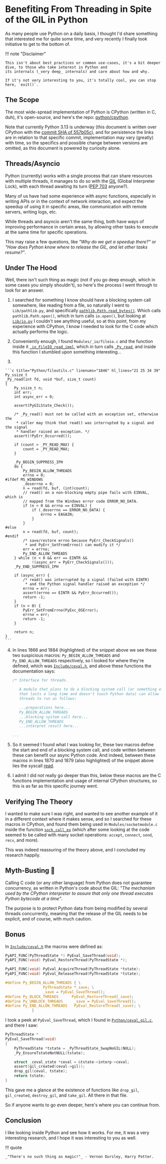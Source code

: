 # Benefiting From Threading in Spite of the GIL in Python

As many people use Python on a daily basis, I thought I'd share something that interested me for quite some time, and
very recently I finally took initiative to get to the bottom of.

!!! note "Disclaimer"

    This isn't about best practices or common use-cases, it's a bit deeper dive, to those who take interest in Python and
    its internals (_very deep_ internals) and care about how and why.

    If it's not very interesting to you, it's totally cool, you can stop here, `exit()`.

## The Scope

The most wide-spread implementation of Python is CPython (written in C, duh), it's open-source, and here's the repo:
[python/cpython](https://github.com/python/cpython).

Note that currently Python 3.13 is underway (this document is written over CPython with
the [commit SHA of 557b05c](https://github.com/python/cpython/tree/557b05c7a5334de5da3dc94c108c0121f10b9191)), and for
persistence the links are in relation to that specific commit, implementation may vary (greatly) with time, so the
specifics and possible change between versions are omitted, as this document is powered by curiosity alone.

## Threads/Asyncio

Python (currently) works with a single process that can share resources with multiple threads, it manages to do so with
the [GIL](https://docs.python.org/3/glossary.html#term-global-interpreter-lock) (Global Interpreter Lock), with each
thread awaiting its turn ([PEP 703](https://peps.python.org/pep-0703/) anyone?).

Many of us have had some experience with async functions, especially in writing APIs or in the context of network
interaction, and expect the speedup of using it in specific areas, like communication with remote servers, writing logs,
etc.

While threads and asyncio aren't the same thing, both have ways of improving performance in certain areas, by allowing
other tasks to execute at the same time for specific operations.

This may raise a few questions, like _"Why do we get a speedup there?"_ or _"How does Python know where to release the
GIL, and let other tasks resume?"_.

## Under The Hood

Well, there isn't such thing as magic (not if you go deep enough, which in some cases you simply shouldn't), so here's
the process I went through to look for an answer.

1. I searched for something I know should have a blocking system call somewhere, like reading from a file, so naturally
   I went to `Lib/pathlib.py`, and
   specifically [`pathlib.Path.read_bytes()`](https://github.com/python/cpython/tree/557b05c7a5334de5da3dc94c108c0121f10b9191/Lib/pathlib.py#L971).
   Which calls `pathlib.Path.open()`, which in turn calls `io.open()`, but looking at
   [`Lib/io.py`](https://github.com/python/cpython/tree/557b05c7a5334de5da3dc94c108c0121f10b9191/Lib/io.py) I couldn't
   see anything useful, so at this point, from my experience with CPython, I know I needed to look for the C code which
   actually performs the logic.

2. Conveniently enough, I found `Modules/_io/fileio.c` and the function inside
   it [`_io_FileIO_read_impl`](https://github.com/python/cpython/tree/557b05c7a5334de5da3dc94c108c0121f10b9191/Modules/_io/fileio.c#L798),
   which in turn
   calls [`_Py_read`](https://github.com/python/cpython/tree/557b05c7a5334de5da3dc94c108c0121f10b9191/Python/fileutils.c#L1847),
   and inside this function I stumbled upon something interesting...

3. 

    ```c title="Python/fileutils.c" linenums="1846" hl_lines="21 25 34 39"
    Py_ssize_t
    _Py_read(int fd, void *buf, size_t count)
    {
        Py_ssize_t n;
        int err;
        int async_err = 0;
    
        assert(PyGILState_Check());
    
        /* _Py_read() must not be called with an exception set, otherwise the
         * caller may think that read() was interrupted by a signal and the signal
         * handler raised an exception. */
        assert(!PyErr_Occurred());
    
        if (count > _PY_READ_MAX) {
            count = _PY_READ_MAX;
        }
    
        _Py_BEGIN_SUPPRESS_IPH
        do {
            Py_BEGIN_ALLOW_THREADS
            errno = 0;
    #ifdef MS_WINDOWS
            _doserrno = 0;
            n = read(fd, buf, (int)count);
            // read() on a non-blocking empty pipe fails with EINVAL, which is
            // mapped from the Windows error code ERROR_NO_DATA.
            if (n < 0 && errno == EINVAL) {
                if (_doserrno == ERROR_NO_DATA) {
                    errno = EAGAIN;
                }
            }
    #else
            n = read(fd, buf, count);
    #endif
            /* save/restore errno because PyErr_CheckSignals()
             * and PyErr_SetFromErrno() can modify it */
            err = errno;
            Py_END_ALLOW_THREADS
        } while (n < 0 && err == EINTR &&
                !(async_err = PyErr_CheckSignals()));
        _Py_END_SUPPRESS_IPH
    
        if (async_err) {
            /* read() was interrupted by a signal (failed with EINTR)
             * and the Python signal handler raised an exception */
            errno = err;
            assert(errno == EINTR && PyErr_Occurred());
            return -1;
        }
        if (n < 0) {
            PyErr_SetFromErrno(PyExc_OSError);
            errno = err;
            return -1;
        }
    
        return n;
    }
    ```

4. In lines 1866 and 1884 (highlighted) of the snippet above we see these two suspicious macros:
   `Py_BEGIN_ALLOW_THREADS` and `Py_END_ALLOW_THREADS` respectively, so I looked for where they're defined, which was
   [`Include/ceval.h`](https://github.com/python/cpython/blob/a1c737b73d3658be0e1d072a340d42e3d96373c6/Include/ceval.h#L65),
   and above these functions the documentation says:

    ```c title="Include/ceval.h" linenums="65"
    /* Interface for threads.
    
       A module that plans to do a blocking system call (or something else
       that lasts a long time and doesn't touch Python data) can allow other
       threads to run as follows:
    
       ...preparations here...
       Py_BEGIN_ALLOW_THREADS
       ...blocking system call here...
       Py_END_ALLOW_THREADS
       ...interpret result here...
    
    ...
    ```

5. So it seemed I found what I was looking for, these two macros define the start and end of a blocking system call, and
   code written between these can benefit our async Python code.
   And indeed, between these macros in lines 1870 and 1879 (also highlighted) of the snippet above lies the
   syscall [read](https://man7.org/linux/man-pages/man2/read.2.html).

6. I admit I did not really go deeper than this, below these macros are the C functions implementation and usage of
   internal CPython structures, so this is as far as this specific journey went.

## Verifying The Theory

I wanted to make sure I was right, and wanted to see another example of it in a different context where it makes sense,
and so I searched for these macros in CPython, and found them being used in `Modules/socketmodule.c` inside the function
[`sock_call_ex`](https://github.com/python/cpython/tree/557b05c7a5334de5da3dc94c108c0121f10b9191/Modules/socketmodule.c#L972)
(which after some looking at the code seemed to be called with many socket operations: `accept`, `connect`, `send`,
`recv`, and more).

This was indeed reassuring of the theory above, and I concluded my research happily.

## Myth-Busting :ghost:

Calling C code (or any other language) from Python does not guarantee concurrency, as written in Python's code about the
GIL: _"The mechanism used by the CPython interpreter to assure that only one thread executes Python bytecode at a
time"_.

The purpose is to protect Python data from being modified by several threads concurrently, meaning that the
release of the GIL needs to be explicit, and of course, with much caution.

## Bonus

In [`Include/ceval.h`](https://github.com/python/cpython/blob/a1c737b73d3658be0e1d072a340d42e3d96373c6/Include/ceval.h#L107)
the macros were defined as:

```c title="Include/ceval.h" linenums="107"
PyAPI_FUNC(PyThreadState *) PyEval_SaveThread(void);
PyAPI_FUNC(void) PyEval_RestoreThread(PyThreadState *);

PyAPI_FUNC(void) PyEval_AcquireThread(PyThreadState *tstate);
PyAPI_FUNC(void) PyEval_ReleaseThread(PyThreadState *tstate);

#define Py_BEGIN_ALLOW_THREADS { \
                 PyThreadState *_save; \
                 _save = PyEval_SaveThread();
#define Py_BLOCK_THREADS      PyEval_RestoreThread(_save);
#define Py_UNBLOCK_THREADS     _save = PyEval_SaveThread();
#define Py_END_ALLOW_THREADS   PyEval_RestoreThread(_save); \
            }
```

I took a peek at `PyEval_SaveThread`, which I found in
[`Python/ceval_gil.c`](https://github.com/python/cpython/tree/557b05c7a5334de5da3dc94c108c0121f10b9191/Python/ceval_gil.c#L729),
and there I saw:

```c title="Python/ceval_gil.c" linenums="728"
PyThreadState *
PyEval_SaveThread(void)
{
    PyThreadState *tstate = _PyThreadState_SwapNoGIL(NULL);
    _Py_EnsureTstateNotNULL(tstate);

    struct _ceval_state *ceval = &tstate->interp->ceval;
    assert(gil_created(ceval->gil));
    drop_gil(ceval, tstate);
    return tstate;
}
```

This gave me a glance at the existence of functions like `drop_gil`, `gil_created`, `destroy_gil`, and `take_gil`.
All there in that file.

So if anyone wants to go even deeper, here's where you can continue from.

## Conclusion

I like looking inside Python and see how it works. For me, it was a very interesting research, and I hope it was
interesting to you as well.

!!! quote

    _"There's no such thing as magic!"_ - Vernon Dursley, Harry Potter.
